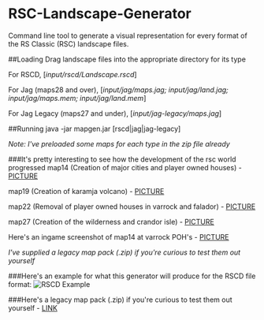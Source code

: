 # RSC-Landscape-Generator
Command line tool to generate a visual representation for every format of the RS Classic (RSC) landscape files.

##Loading
Drag landscape files into the appropriate directory for its type

For RSCD, [*input/rscd/Landscape.rscd*]

For Jag (maps28 and over), [*input/jag/maps.jag; input/jag/land.jag; input/jag/maps.mem; input/jag/land.mem*]

For Jag Legacy (maps27 and under), [*input/jag-legacy/maps.jag*]

##Running
java -jar mapgen.jar [rscd|jag|jag-legacy]

*Note: I've preloaded some maps for each type in the zip file already*

###It's pretty interesting to see how the development of the rsc world progressed
map14  (Creation of major cities and player owned houses) - [PICTURE](http://i.imgur.com/ajV79i1.png "map14")

map19 (Creation of karamja volcano) - [PICTURE](http://i.imgur.com/6VdrKVY.png "map19")

map22 (Removal of player owned houses in varrock and falador) - [PICTURE](http://i.imgur.com/POWUYST.png "map22")

map27 (Creation of the wilderness and crandor isle) - [PICTURE](http://i.imgur.com/AIIFIlG.png "map27")

Here's an ingame screenshot of map14 at varrock POH's - [PICTURE](http://i.imgur.com/9Gj0Icz.png "map14 (ingame)")

*I've supplied a legacy map pack (.zip) if you're curious to test them out yourself*

###Here's an example for what this generator will produce for the RSCD file format:
![RSCD Example](http://i.imgur.com/qPLZVpD.png "RSCD Example")

###Here's a legacy map pack (.zip) if you're curious to test them out yourself - [LINK](https://www.dropbox.com/s/4q4ue36xp8qxoaf/legacy-maps.zip?dl=0 "Legacy Map Pack")
